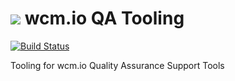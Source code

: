 <img src="https://wcm.io/images/favicon-16@2x.png"/> wcm.io QA Tooling
======
[![Build Status](https://travis-ci.com/wcm-io-qa/wcm-io-qa-tooling.png?branch=develop)](https://travis-ci.com/wcm-io-qa/wcm-io-qa-tooling)

Tooling for wcm.io Quality Assurance Support Tools
